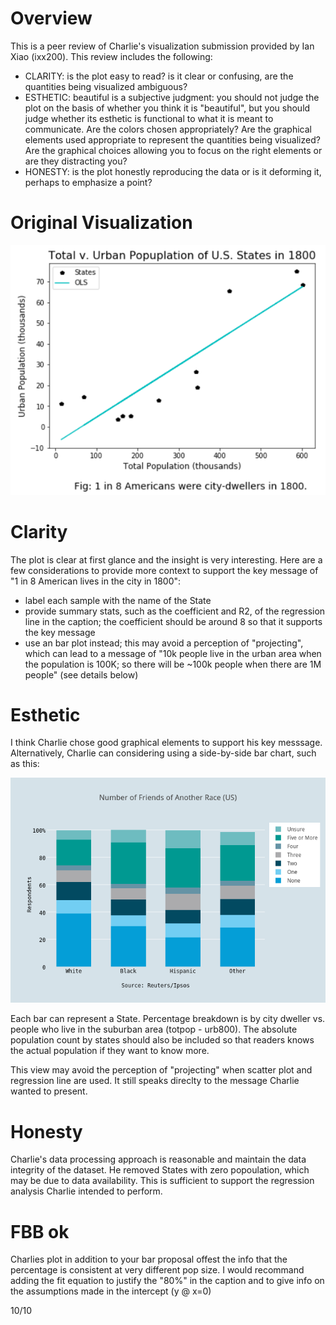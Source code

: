 # Overview
This is a peer review of Charlie's visualization submission provided by Ian Xiao (ixx200). This review includes the following:
- CLARITY: is the plot easy to read? is it clear or confusing, are the quantities being visualized ambiguous?
- ESTHETIC: beautiful is a subjective judgment: you should not judge the plot on the basis of whether you think it is "beautiful", but you should judge whether its esthetic is functional to what it is meant to communicate. Are the colors chosen appropriately? Are the graphical elements used appropriate to represent the quantities being visualized? Are the graphical choices allowing you to focus on the right elements or are they distracting you?
- HONESTY: is the plot honestly reproducing the data or is it deforming it, perhaps to emphasize a point?

# Original Visualization

![Alt text](./1800pop.png?raw=true)

# Clarity
The plot is clear at first glance and the insight is very interesting. Here are a few considerations to provide more context to support the key message of "1 in 8 American lives in the city in 1800":
- label each sample with the name of the State
- provide summary stats, such as the coefficient and R2, of the regression line in the caption; the coefficient should be around 8 so that it supports the key message
- use an bar plot instead; this may avoid a perception of "projecting", which can lead to a message of "10k people live in the urban area when the population is 100K; so there will be ~100k people when there are 1M people" (see details below)

# Esthetic
I think Charlie chose good graphical elements to support his key messsage. Alternatively, Charlie can considering using a side-by-side bar chart, such as this: 

![Alt text](./sample_barchart.png?raw=true)

Each bar can represent a State. Percentage breakdown is by city dweller vs. people who live in the suburban area (totpop - urb800). The absolute population count by states should also be included so that readers knows the actual population if they want to know more. 

This view may avoid the perception of "projecting" when scatter plot and regression line are used. It still speaks direclty to the message Charlie wanted to present.  

# Honesty
Charlie's data processing approach is reasonable and maintain the data integrity of the dataset. He removed States with zero popoulation, which may be due to data availability. This is sufficient to support the regression analysis Charlie intended to perform.  

# FBB ok
Charlies plot in addition to your bar proposal offest the info that the percentage is consistent at very different pop size. 
I would recommand adding the fit equation to justify the "80%" in the caption and to give info on the assumptions made in the intercept (y @ x=0)

10/10
